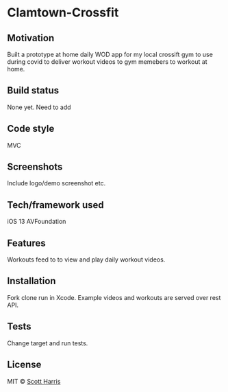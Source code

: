 # Clamtown-Crossfit

## Motivation
Built a prototype at home daily WOD app for my local crossift gym to use during covid to deliver workout videos to gym memebers to workout at home.

## Build status
None yet. Need to add

## Code style
MVC
 
## Screenshots
Include logo/demo screenshot etc.

## Tech/framework used
iOS 13
AVFoundation

## Features
Workouts feed to to view and play daily workout videos.

## Installation
Fork clone run in Xcode.
Example videos and workouts are served over rest API.

## Tests
Change target and run tests.

## License

MIT © [Scott Harris]()
